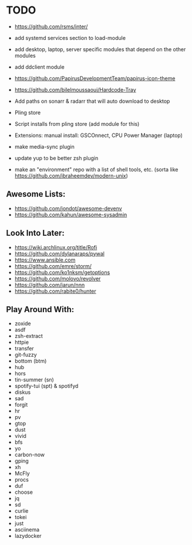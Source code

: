 # TODO
- https://github.com/rsms/inter/
- add systemd services section to load-module
- add desktop, laptop, server specific modules that depend on the other modules
- add ddclient module
- https://github.com/PapirusDevelopmentTeam/papirus-icon-theme
- https://github.com/bilelmoussaoui/Hardcode-Tray

- Add paths on sonarr & radarr that will auto download to desktop

- Pling store
- Script installs from pling store (add module for this)

- Extensions: manual install: GSCOnnect, CPU Power Manager (laptop)
- make media-sync plugin
- update yup to be better zsh plugin
- make an "environment" repo with a list of shell tools, etc. (sorta like https://github.com/ibraheemdev/modern-unix)

## Awesome Lists:
<!-- - https://github.com/agarrharr/awesome-cli-apps -->
<!-- - https://github.com/Kikobeats/awesome-cli -->
<!-- - https://project-awesome.org/umutphp/awesome-cli -->
<!-- - https://github.com/herrbischoff/awesome-command-line-apps -->
<!-- - https://github.com/alebcay/awesome-shell -->
<!-- - https://github.com/k4m4/terminals-are-sexy -->
<!-- - https://github.com/unixorn/awesome-zsh-plugins -->
- https://github.com/jondot/awesome-devenv
- https://github.com/kahun/awesome-sysadmin

## Look Into Later:
- https://wiki.archlinux.org/title/Rofi
- https://github.com/dylanaraps/pywal
- https://www.ansible.com
- https://github.com/emre/storm/
- https://github.com/ko1nksm/getoptions
- https://github.com/molovo/revolver
- https://github.com/jarun/nnn
- https://github.com/rabite0/hunter

## Play Around With:
- zoxide
- asdf
- zsh-extract
- httpie
- transfer
- git-fuzzy
- bottom (btm)
- hub
- hors
- tin-summer (sn)
- spotify-tui (spt) & spotifyd
- diskus
- sad
- forgit
- hr
- pv
- gtop
- dust
- vivid
- bfs
- yo
- carbon-now
- gping
- xh
- McFly
- procs
- duf
- choose
- jq
- sd
- curlie
- tokei
- just
- asciinema
- lazydocker

